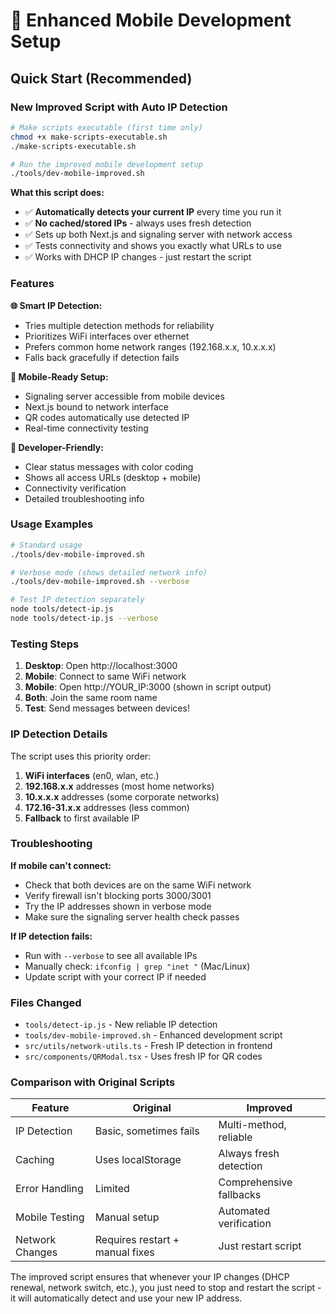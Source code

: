 # 🎯 Enhanced Mobile Development Setup

## Quick Start (Recommended)

### New Improved Script with Auto IP Detection

```bash
# Make scripts executable (first time only)
chmod +x make-scripts-executable.sh
./make-scripts-executable.sh

# Run the improved mobile development setup
./tools/dev-mobile-improved.sh
```

**What this script does:**
- ✅ **Automatically detects your current IP** every time you run it
- ✅ **No cached/stored IPs** - always uses fresh detection
- ✅ Sets up both Next.js and signaling server with network access
- ✅ Tests connectivity and shows you exactly what URLs to use
- ✅ Works with DHCP IP changes - just restart the script

### Features

**🌐 Smart IP Detection:**
- Tries multiple detection methods for reliability
- Prioritizes WiFi interfaces over ethernet
- Prefers common home network ranges (192.168.x.x, 10.x.x.x)
- Falls back gracefully if detection fails

**📱 Mobile-Ready Setup:**
- Signaling server accessible from mobile devices
- Next.js bound to network interface
- QR codes automatically use detected IP
- Real-time connectivity testing

**🔧 Developer-Friendly:**
- Clear status messages with color coding
- Shows all access URLs (desktop + mobile)
- Connectivity verification
- Detailed troubleshooting info

### Usage Examples

```bash
# Standard usage
./tools/dev-mobile-improved.sh

# Verbose mode (shows detailed network info)
./tools/dev-mobile-improved.sh --verbose

# Test IP detection separately
node tools/detect-ip.js
node tools/detect-ip.js --verbose
```

### Testing Steps

1. **Desktop**: Open http://localhost:3000
2. **Mobile**: Connect to same WiFi network  
3. **Mobile**: Open http://YOUR_IP:3000 (shown in script output)
4. **Both**: Join the same room name
5. **Test**: Send messages between devices!

### IP Detection Details

The script uses this priority order:
1. **WiFi interfaces** (en0, wlan, etc.)
2. **192.168.x.x** addresses (most home networks)
3. **10.x.x.x** addresses (some corporate networks)
4. **172.16-31.x.x** addresses (less common)
5. **Fallback** to first available IP

### Troubleshooting

**If mobile can't connect:**
- Check that both devices are on the same WiFi network
- Verify firewall isn't blocking ports 3000/3001
- Try the IP addresses shown in verbose mode
- Make sure the signaling server health check passes

**If IP detection fails:**
- Run with `--verbose` to see all available IPs
- Manually check: `ifconfig | grep "inet "` (Mac/Linux)
- Update script with your correct IP if needed

### Files Changed

- `tools/detect-ip.js` - New reliable IP detection
- `tools/dev-mobile-improved.sh` - Enhanced development script  
- `src/utils/network-utils.ts` - Fresh IP detection in frontend
- `src/components/QRModal.tsx` - Uses fresh IP for QR codes

### Comparison with Original Scripts

| Feature | Original | Improved |
|---------|----------|----------|
| IP Detection | Basic, sometimes fails | Multi-method, reliable |
| Caching | Uses localStorage | Always fresh detection |
| Error Handling | Limited | Comprehensive fallbacks |
| Mobile Testing | Manual setup | Automated verification |
| Network Changes | Requires restart + manual fixes | Just restart script |

The improved script ensures that whenever your IP changes (DHCP renewal, network switch, etc.), you just need to stop and restart the script - it will automatically detect and use your new IP address.
